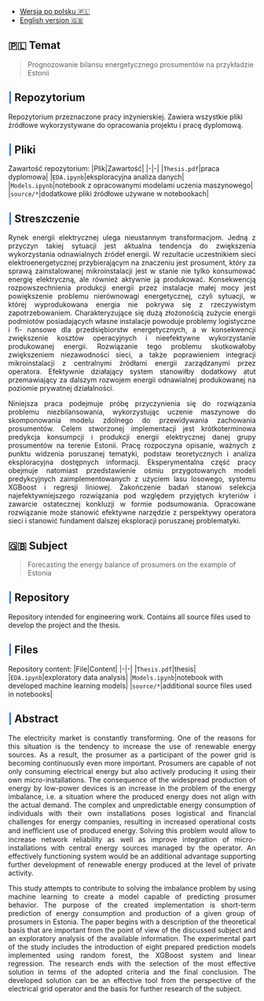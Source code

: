 * [Wersja po polsku 🇵🇱](#🇵🇱-temat)
* [English version 🇬🇧](#🇬🇧-subject)

## 🇵🇱 Temat

> Prognozowanie bilansu energetycznego prosumentów na przykładzie Estonii

## <span style='color:#2563eb'>|  <b></span>Repozytorium</b>
Repozytorium przeznaczone pracy inżynierskiej. Zawiera wszystkie pliki źródłowe wykorzystywane do opracowania projektu i pracę dyplomową.

## <span style='color:#2563eb'>|  <b></span>Pliki</b>
Zawartość repozytorium:
|Plik|Zawartość|
|-|-|
|`Thesis.pdf`|praca dyplomowa|
|`EDA.ipynb`|eksploracyjna analiza danych|
|`Models.ipynb`|notebook z opracowanymi modelami uczenia maszynowego|
|`source/*`|dodatkowe pliki źródłowe używane w notebookach|

## <span style='color:#2563eb'>|  <b></span>Streszczenie</b>
<div style="text-align: justify">
Rynek energii elektrycznej ulega nieustannym transformacjom. Jedną z przyczyn takiej sytuacji
jest aktualna tendencja do zwiększenia wykorzystania odnawialnych źródeł energii. W rezultacie
uczestnikiem sieci elektroenergetycznej przybierającym na znaczeniu jest prosument, który za sprawą
zainstalowanej mikroinstalacji jest w stanie nie tylko konsumować energię elektryczną, ale również
aktywnie ją produkować. Konsekwencją rozpowszechnienia produkcji energii przez instalacje małej
mocy jest powiększenie problemu nierównowagi energetycznej, czyli sytuacji, w której wyprodukowana
energia nie pokrywa się z rzeczywistym zapotrzebowaniem. Charakteryzujące się dużą złożonością
zużycie energii podmiotów posiadających własne instalacje powoduje problemy logistyczne i fi-
nansowe dla przedsiębiorstw energetycznych, a w konsekwencji zwiększenie kosztów operacyjnych
i nieefektywne wykorzystanie produkowanej energii. Rozwiązanie tego problemu skutkowałoby
zwiększeniem niezawodności sieci, a także poprawieniem integracji mikroinstalacji z centralnymi
źródłami energii zarządzanymi przez operatora. Efektywnie działający system stanowiłby dodatkowy
atut przemawiający za dalszym rozwojem energii odnawialnej produkowanej na poziomie prywatnej
działalności.

Niniejsza praca podejmuje próbę przyczynienia się do rozwiązania problemu niezbilansowania,
wykorzystując uczenie maszynowe do skomponowania modelu zdolnego do przewidywania zachowania
prosumentów. Celem stworzonej implementacji jest krótkoterminowa predykcja konsumpcji i produkcji
energii elektrycznej danej grupy prosumentów na terenie Estonii. Pracę rozpoczyna opisanie,
ważnych z punktu widzenia poruszanej tematyki, podstaw teoretycznych i analiza eksploracyjna
dostępnych informacji. Eksperymentalna część pracy obejmuje natomiast przedstawienie ośmiu
przygotowanych modeli predykcyjnych zaimplementowanych z użyciem lasu losowego, systemu
XGBoost i regresji liniowej. Zakończenie badań stanowi selekcja najefektywniejszego rozwiązania pod
względem przyjętych kryteriów i zawarcie ostatecznej konkluzji w formie podsumowania. Opracowane
rozwiązanie może stanowić efektywne narzędzie z perspektywy operatora sieci i stanowić fundament
dalszej eksploracji poruszanej problematyki.
</div>

## 🇬🇧 Subject
> Forecasting the energy balance of prosumers on the example of Estonia

## <span style='color:#2563eb'>|  <b></span>Repository</b>
Repository intended for engineering work. Contains all source files used to develop the project and the thesis.

## <span style='color:#2563eb'>|  <b></span>Files</b>
Repository content:
|File|Content|
|-|-|
|`Thesis.pdf`|thesis|
|`EDA.ipynb`|exploratory data analysis|
|`Models.ipynb`|notebook with developed machine learning models|
|`source/*`|additional source files used in notebooks|

## <span style='color:#2563eb'>|  <b></span>Abstract</b>

<div style="text-align: justify">
The electricity market is constantly transforming. One of the reasons for this situation is the tendency
to increase the use of renewable energy sources. As a result, the prosumer as a participant of the power
grid is becoming continuously even more important. Prosumers are capable of not only consuming
electrical energy but also actively producing it using their own micro-installations. The consequence
of the widespread production of energy by low-power devices is an increase in the problem of the
energy imbalance, i.e. a situation where the produced energy does not align with the actual demand.
The complex and unpredictable energy consumption of individuals with their own installations poses
logistical and financial challenges for energy companies, resulting in increased operational costs and
ineﬀicient use of produced energy. Solving this problem would allow to increase network reliability
as well as improve integration of micro-installations with central energy sources managed by the
operator. An effectively functioning system would be an additional advantage supporting further
development of renewable energy produced at the level of private activity.

This study attempts to contribute to solving the imbalance problem by using machine learning to
create a model capable of predicting prosumer behavior. The purpose of the created implementation is
short-term prediction of energy consumption and production of a given group of prosumers in Estonia.
The paper begins with a description of the theoretical basis that are important from the point of view
of the discussed subject and an exploratory analysis of the available information. The experimental
part of the study includes the introduction of eight prepared prediction models implemented using
random forest, the XGBoost system and linear regression. The research ends with the selection of
the most effective solution in terms of the adopted criteria and the final conclusion. The developed
solution can be an effective tool from the perspective of the electrical grid operator and the basis for
further research of the subject.
</div>